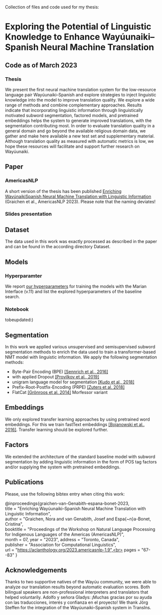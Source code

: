 Collection of files and code used for my thesis: 

# Exploring the Potential of Linguistic Knowledge to Enhance Wayúunaiki–Spanish Neural Machine Translation

## Code as of March 2023

### Thesis

We present the first neural machine translation system for the low-resource language pair Wayúunaiki–Spanish and explore strategies to inject linguistic knowledge into the model to improve translation quality. We explore a wide range of methods and combine complementary approaches. Results indicate that incorporating linguistic information through linguistically motivated subword segmentation, factored models, and pretrained embeddings helps the system to generate improved translations, with the segmentation contributing most. In order to evaluate translation quality in a general domain and go beyond the available religious domain data, we gather and make here available a new test set and supplementary material. Although translation quality as measured with automatic metrics is low, we hope these resources will facilitate and support further research on Wayúunaiki.


## Paper

### AmericasNLP
A short version of the thesis has been published [Enriching WayúnaikiSpanish Neural Machine Translation with Linguistic Information](https://aclanthology.org/2023.americasnlp-1.9) (Graichen et al., AmericasNLP 2023). Please note that the naming deviates!


### Slides presentation

## Dataset
The data used in this work was exactly processed as described in the paper and can be found in the according directory Dataset.


## Models

### Hyperparamter

We report [our hyperparameters](https://docs.google.com/spreadsheets/d/1A6sTnDGqX4cKL07LO5XxKhAsR7Iq7wk7wLSmZtTUB1Y/edit?usp=sharing) for training the models with the Marian Interface (v.11) and list the explored hyperparameters of the baseline search.

### Notebook
tobeupdated:)

## Segmentation

In this work we applied various unsupervised and semisupervised subword segmentation methods to enrich the data used to train a transformer-based
NMT model with linguistic information. We apply the following segmentation methods:
- Byte-Pair Encoding (BPE) [[Sennrich et al., 2016]](https://doi.org/10.18653/v1/P16-1162)
- with applied Dropout [[Provilkov et al., 2019]](https://doi.org/10.18653/v1/2020.acl-main.170)
- unigram language model for segmentation [[Kudo et al., 2018]](https://doi.org/10.18653/v1/P18-1007)
- Prefix-Root-Postfix-Encoding (PRPE) [[Zuters et al. 2018]](https://doi.org/10.1007/978-3-319-97571-9_23)
- FlatCat [[Grönroos et al. 2014]](https://aclanthology.org/C14-1111) Morfessor variant

## Embeddings
We only explored transfer learning approaches by using pretrained word embeddings.  For this we train fastText embeddings [[Bojanowski et al., 2016]](https://doi.org/10.1162/tacl_a_00051). Transfer learning should be explored further.

## Factors
We extended the architecture of the standard baseline model with subword segmentation by adding linguistic information in the form of POS tag factors and/or supplying the system with pretrained embeddings.


## Publications

Please, use the following bibtex entry when citing this work:

@inproceedings{graichen-van-Genabith-espana-bonet-2023,<br>
    title = "Enriching Wayúunaiki–Spanish Neural Machine Translation with Linguistic Information",<br>
    author = "Graichen, Nora and van Genabith, Josef and Espa{\~n}a-Bonet, Cristina",<br>
    booktitle = "Proceedings of the Workshop on Natural Language Processing for Indigenous Languages of the Americas (AmericasNLP)",<br>
    month = 07,
    year = "2023",
    address = "Toronto, Canada",<br>
    publisher = "Association for Computational Linguistics",<br>
    url = "https://aclanthology.org/2023.americasnlp-1.9",<br>
    pages = "67--83"
}


## Acknowledgements
Thanks to two supportive natives of the Wayúu community, we were able to analyze our translation results beyond automatic evaluation scores. Both bilingual speakers are non-professional interpreters and translators that helped voluntarily. Adolfo y señora Gladys: ¡Muchas gracias por su ayuda con las traducciones, interés y confianza en el proyecto!
We thank Jörg Steffen for the integration of the Wayúunaiki–Spanish system in TransIns.

